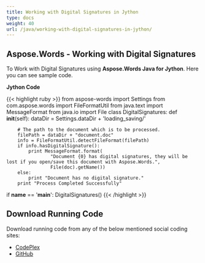 ```yaml
---
title: Working with Digital Signatures in Jython
type: docs
weight: 40
url: /java/working-with-digital-signatures-in-jython/
---
```


## **Aspose.Words - Working with Digital Signatures**
To Work with Digital Signatures using **Aspose.Words Java for Jython**. Here you can see sample code.

**Jython Code**

{{< highlight ruby >}}
from aspose-words import Settings
from com.aspose.words import FileFormatUtil
from java.text import MessageFormat
from java.io import File
class DigitalSignatures:
    def __init__(self):
        dataDir = Settings.dataDir + 'loading_saving/'

        # The path to the document which is to be processed.
        filePath = dataDir + "document.doc"
        info = FileFormatUtil.detectFileFormat(filePath)
        if info.hasDigitalSignature():
            print MessageFormat.format(
                    "Document {0} has digital signatures, they will be lost if you open/save this document with Aspose.Words.",
                    File(doc).getName())
        else:
            print "Document has no digital signature."
        print "Process Completed Successfully"
if __name__ == '__main__':
    DigitalSignatures()
{{< /highlight >}}
## **Download Running Code**
Download running code from any of the below mentioned social coding sites:

- [CodePlex](https://asposewordsjavajython.codeplex.com/releases/view/619260)
- [GitHub](https://github.com/aspose-words/Aspose.Words-for-Java/releases/tag/Aspose.Words_Java_for_Jython-v1.0.0)

